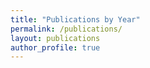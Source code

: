 ```yaml
---
title: "Publications by Year"
permalink: /publications/
layout: publications
author_profile: true
---
```


